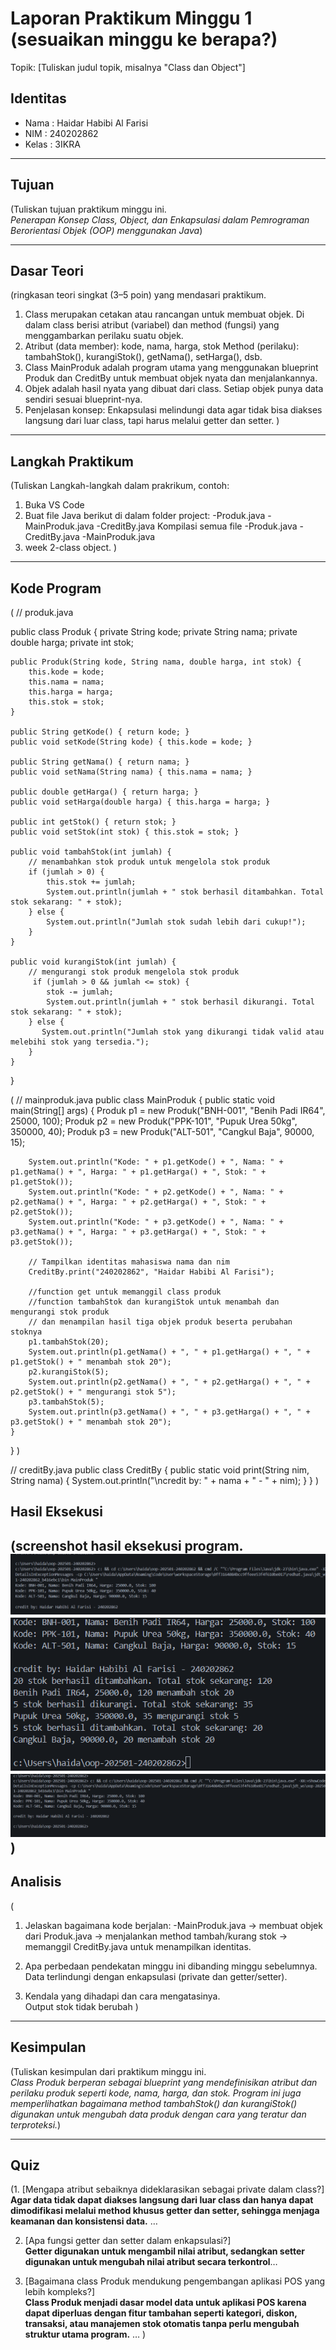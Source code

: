 # Laporan Praktikum Minggu 1 (sesuaikan minggu ke berapa?)
Topik: [Tuliskan judul topik, misalnya "Class dan Object"]

## Identitas
- Nama  : Haidar Habibi Al Farisi
- NIM   : 240202862
- Kelas : 3IKRA

---

## Tujuan
(Tuliskan tujuan praktikum minggu ini.  
 *Penerapan Konsep Class, Object, dan Enkapsulasi dalam Pemrograman Berorientasi Objek (OOP) menggunakan Java*)

---

## Dasar Teori
(ringkasan teori singkat (3–5 poin) yang mendasari praktikum.  
 
1. Class merupakan cetakan atau rancangan untuk membuat objek.
Di dalam class berisi atribut (variabel) dan method (fungsi) yang menggambarkan perilaku suatu objek.  
2. Atribut (data member): kode, nama, harga, stok
Method (perilaku): tambahStok(), kurangiStok(), getNama(), setHarga(), dsb. 
3. Class MainProduk adalah program utama yang menggunakan blueprint Produk dan CreditBy untuk membuat objek nyata dan menjalankannya.
4. Objek adalah hasil nyata yang dibuat dari class. Setiap objek punya data sendiri sesuai blueprint-nya.
5. Penjelasan konsep: 
Enkapsulasi melindungi data agar tidak bisa diakses langsung dari luar class, tapi harus melalui getter dan setter.
)

---

## Langkah Praktikum
(Tuliskan Langkah-langkah dalam prakrikum, contoh:
1. Buka VS Code
2. Buat file Java berikut di dalam folder project:
-Produk.java
-MainProduk.java
-CreditBy.java
Kompilasi semua file
 -Produk.java 
 -CreditBy.java 
 -MainProduk.java
3. week 2-class object.
)

---

## Kode Program
(
 // produk.java 

public class Produk {
    private String kode;
    private String nama;
    private double harga;
    private int stok;

    public Produk(String kode, String nama, double harga, int stok) {
        this.kode = kode;
        this.nama = nama;
        this.harga = harga;
        this.stok = stok;
    }

    public String getKode() { return kode; }
    public void setKode(String kode) { this.kode = kode; }

    public String getNama() { return nama; }
    public void setNama(String nama) { this.nama = nama; }

    public double getHarga() { return harga; }
    public void setHarga(double harga) { this.harga = harga; }

    public int getStok() { return stok; }
    public void setStok(int stok) { this.stok = stok; }

    public void tambahStok(int jumlah) {
        // menambahkan stok produk untuk mengelola stok produk
        if (jumlah > 0) {
            this.stok += jumlah;
            System.out.println(jumlah + " stok berhasil ditambahkan. Total stok sekarang: " + stok);
        } else {
            System.out.println("Jumlah stok sudah lebih dari cukup!");
        }
    }

    public void kurangiStok(int jumlah) {
        // mengurangi stok produk mengelola stok produk
         if (jumlah > 0 && jumlah <= stok) {
            stok -= jumlah;
            System.out.println(jumlah + " stok berhasil dikurangi. Total stok sekarang: " + stok);
        } else {
           System.out.println("Jumlah stok yang dikurangi tidak valid atau melebihi stok yang tersedia.");
        }
    }
}



(
    // mainproduk.java
public class MainProduk {
    public static void main(String[] args) {
        Produk p1 = new Produk("BNH-001", "Benih Padi IR64", 25000, 100);
        Produk p2 = new Produk("PPK-101", "Pupuk Urea 50kg", 350000, 40);
        Produk p3 = new Produk("ALT-501", "Cangkul Baja", 90000, 15);

        System.out.println("Kode: " + p1.getKode() + ", Nama: " + p1.getNama() + ", Harga: " + p1.getHarga() + ", Stok: " + p1.getStok());
        System.out.println("Kode: " + p2.getKode() + ", Nama: " + p2.getNama() + ", Harga: " + p2.getHarga() + ", Stok: " + p2.getStok());
        System.out.println("Kode: " + p3.getKode() + ", Nama: " + p3.getNama() + ", Harga: " + p3.getHarga() + ", Stok: " + p3.getStok());

        // Tampilkan identitas mahasiswa nama dan nim
        CreditBy.print("240202862", "Haidar Habibi Al Farisi");

        //function get untuk memanggil class produk
        //function tambahStok dan kurangiStok untuk menambah dan mengurangi stok produk
        // dan menampilan hasil tiga objek produk beserta perubahan stoknya
        p1.tambahStok(20);
        System.out.println(p1.getNama() + ", " + p1.getHarga() + ", " + p1.getStok() + " menambah stok 20");
        p2.kurangiStok(5);
        System.out.println(p2.getNama() + ", " + p2.getHarga() + ", " + p2.getStok() + " mengurangi stok 5");
        p3.tambahStok(5); 
        System.out.println(p3.getNama() + ", " + p3.getHarga() + ", " + p3.getStok() + " menambah stok 20");
    }
}
)



// creditBy.java
public class CreditBy {
    public static void print(String nim, String nama) {
        System.out.println("\ncredit by: " +  nama + " - " +  nim);
    }
}
)






## Hasil Eksekusi
(screenshot hasil eksekusi program.  
![Screenshot hasil](/praktikum/week2-class-object/screenshots/Produkjava1-OOP.png)
![Screenshot hasil](/praktikum/week2-class-object/screenshots/mainproduk.png)
![Screenshot hasil](/praktikum/week2-class-object/screenshots/creditbyjava.png)
)
---

## Analisis
(
1. Jelaskan bagaimana kode berjalan:
-MainProduk.java → membuat objek dari Produk.java → menjalankan method tambah/kurang stok → memanggil CreditBy.java untuk menampilkan identitas.

2. Apa perbedaan pendekatan minggu ini dibanding minggu sebelumnya.
Data terlindungi dengan enkapsulasi (private dan getter/setter). 
3. Kendala yang dihadapi dan cara mengatasinya.  
Output stok tidak berubah
)
---

## Kesimpulan
(Tuliskan kesimpulan dari praktikum minggu ini.  
*Class Produk berperan sebagai blueprint yang mendefinisikan atribut dan perilaku produk seperti kode, nama, harga, dan stok.*
*Program ini juga memperlihatkan bagaimana method tambahStok() dan kurangiStok() digunakan untuk mengubah data produk dengan cara yang teratur dan terproteksi.*)

---

## Quiz
(1. [Mengapa atribut sebaiknya dideklarasikan sebagai private dalam class?]  
   **Agar data tidak dapat diakses langsung dari luar class dan hanya dapat dimodifikasi melalui method khusus getter dan setter, sehingga menjaga keamanan dan konsistensi data.**
 …  

2. [Apa fungsi getter dan setter dalam enkapsulasi?]  
   **Getter digunakan untuk mengambil nilai atribut, sedangkan setter digunakan untuk mengubah nilai atribut secara terkontrol**…  

3. [Bagaimana class Produk mendukung pengembangan aplikasi POS yang lebih kompleks?]  
   **Class Produk menjadi dasar model data untuk aplikasi POS karena dapat diperluas dengan fitur tambahan seperti kategori, diskon, transaksi, atau manajemen stok otomatis tanpa perlu mengubah struktur utama program.** …  )
